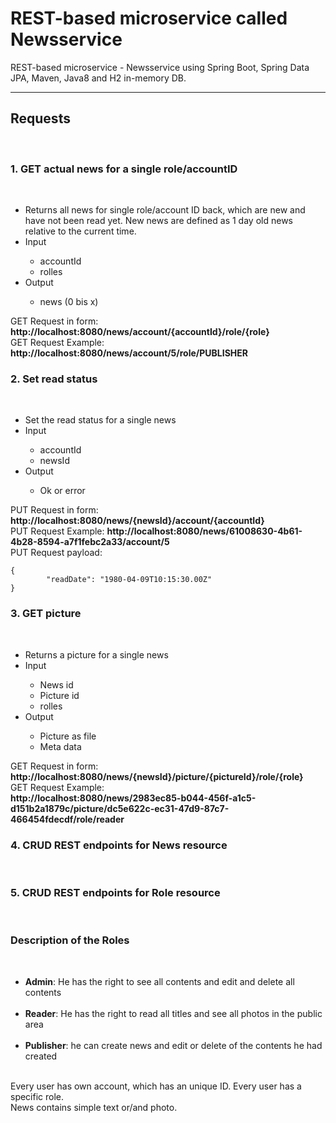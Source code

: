 # REST-based microservice called Newsservice
REST-based microservice - Newsservice using Spring Boot, Spring Data JPA, Maven, Java8 and H2 in-memory DB.
<hr>
<h2>Requests</h2> <br>
<h3>1. GET actual news for a single role/accountID</h3><br>
<ul>
  <li>Returns all news for single role/account ID back, which are new and have not been read yet. New news are defined as 1 day old news relative to the current time.</li>
  <li>Input</li>
  <ul>
        <li>accountId</li>
        <li>rolles</li>
  </ul>
  <li>Output</li>
    <ul>
        <li>news (0 bis x)</li>
  </ul>
</ul>
GET Request in form: <b>http://localhost:8080/news/account/{accountId}/role/{role}</b> <br>
GET Request Example: <b>http://localhost:8080/news/account/5/role/PUBLISHER</b>
<h3>2. Set read status</h3><br>
<ul>
  <li>Set the read status for a single news</li>
  <li>Input</li>
  <ul>
        <li>accountId</li>
        <li>newsId</li>
  </ul>
  <li>Output</li>
    <ul>
        <li>Ok or error</li>
  </ul>
</ul>
PUT Request in form: <b>http://localhost:8080/news/{newsId}/account/{accountId}</b> <br>
PUT Request Example: <b>http://localhost:8080/news/61008630-4b61-4b28-8594-a7f1febc2a33/account/5</b> <br>
PUT Request payload: <br>
<code>
{
        "readDate": "1980-04-09T10:15:30.00Z"
}
</code>
<h3>3. GET picture</h3><br>
<ul>
  <li>Returns a picture for a single news</li>
  <li>Input</li>
  <ul>
        <li>News id</li>
        <li>Picture id</li>
        <li>rolles</li>
  </ul>
  <li>Output</li>
    <ul>
        <li>Picture as file</li>
        <li>Meta data</li>
  </ul>
</ul>
GET Request in form: <b>http://localhost:8080/news/{newsId}/picture/{pictureId}/role/{role}</b> <br>
GET Request Example: <br> <b>http://localhost:8080/news/2983ec85-b044-456f-a1c5-d151b2a1879c/picture/dc5e622c-ec31-47d9-87c7-466454fdecdf/role/reader</b> <br>
<h3>4. CRUD REST endpoints for News resource</h3><br>
<h3>5. CRUD REST endpoints for Role resource</h3><br>
<h3>Description of the Roles</h3><br>
<ul>
  <li><b>Admin</b>: He has the right to see all contents and edit and delete all contents</li> <br>
  <li><b>Reader</b>: He has the right to read all titles and see all photos in the public area</li> <br>
  <li><b>Publisher</b>: he can create news and edit or delete of the contents he had created</li> <br>
</ul>
Every user has own account, which has an unique ID. Every user has a specific role. <br>
News contains simple text or/and photo. <br>



